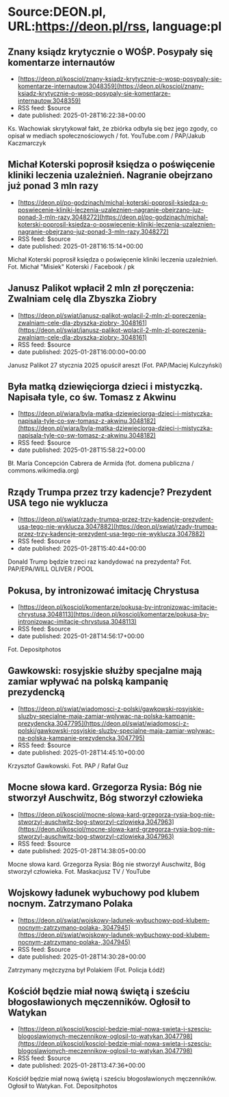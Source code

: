 # Source:DEON.pl, URL:https://deon.pl/rss, language:pl

## Znany ksiądz krytycznie o WOŚP. Posypały się komentarze internautów
 - [https://deon.pl/kosciol/znany-ksiadz-krytycznie-o-wosp-posypaly-sie-komentarze-internautow,3048359](https://deon.pl/kosciol/znany-ksiadz-krytycznie-o-wosp-posypaly-sie-komentarze-internautow,3048359)
 - RSS feed: $source
 - date published: 2025-01-28T16:22:38+00:00

Ks. Wachowiak skrytykował fakt, że zbiórka odbyła się bez jego zgody, co opisał w mediach społecznościowych / fot. YouTube.com / PAP/Jakub Kaczmarczyk

## Michał Koterski poprosił księdza o poświęcenie kliniki leczenia uzależnień. Nagranie obejrzano już ponad 3 mln razy
 - [https://deon.pl/po-godzinach/michal-koterski-poprosil-ksiedza-o-poswiecenie-kliniki-leczenia-uzaleznien-nagranie-obejrzano-juz-ponad-3-mln-razy,3048272](https://deon.pl/po-godzinach/michal-koterski-poprosil-ksiedza-o-poswiecenie-kliniki-leczenia-uzaleznien-nagranie-obejrzano-juz-ponad-3-mln-razy,3048272)
 - RSS feed: $source
 - date published: 2025-01-28T16:15:14+00:00

Michał Koterski poprosił księdza o poświęcenie kliniki leczenia uzależnień. Fot. Michał "Misiek" Koterski / Facebook / pk

## Janusz Palikot wpłacił 2 mln zł poręczenia: Zwalniam celę dla Zbyszka Ziobry
 - [https://deon.pl/swiat/janusz-palikot-wplacil-2-mln-zl-poreczenia-zwalniam-cele-dla-zbyszka-ziobry-,3048161](https://deon.pl/swiat/janusz-palikot-wplacil-2-mln-zl-poreczenia-zwalniam-cele-dla-zbyszka-ziobry-,3048161)
 - RSS feed: $source
 - date published: 2025-01-28T16:00:00+00:00

Janusz Palikot 27 stycznia 2025 opuścił areszt (Fot. PAP/Maciej Kulczyński)

## Była matką dziewięciorga dzieci i mistyczką. Napisała tyle, co św. Tomasz z Akwinu
 - [https://deon.pl/wiara/byla-matka-dziewieciorga-dzieci-i-mistyczka-napisala-tyle-co-sw-tomasz-z-akwinu,3048182](https://deon.pl/wiara/byla-matka-dziewieciorga-dzieci-i-mistyczka-napisala-tyle-co-sw-tomasz-z-akwinu,3048182)
 - RSS feed: $source
 - date published: 2025-01-28T15:58:22+00:00

Bł. María Concepción Cabrera de Armida (fot. domena publiczna / commons.wikimedia.org)

## Rządy Trumpa przez trzy kadencje? Prezydent USA tego nie wyklucza
 - [https://deon.pl/swiat/rzady-trumpa-przez-trzy-kadencje-prezydent-usa-tego-nie-wyklucza,3047882](https://deon.pl/swiat/rzady-trumpa-przez-trzy-kadencje-prezydent-usa-tego-nie-wyklucza,3047882)
 - RSS feed: $source
 - date published: 2025-01-28T15:40:44+00:00

Donald Trump będzie trzeci raz kandydować na prezydenta? Fot. PAP/EPA/WILL OLIVER / POOL

## Pokusa, by intronizować imitację Chrystusa
 - [https://deon.pl/kosciol/komentarze/pokusa-by-intronizowac-imitacje-chrystusa,3048113](https://deon.pl/kosciol/komentarze/pokusa-by-intronizowac-imitacje-chrystusa,3048113)
 - RSS feed: $source
 - date published: 2025-01-28T14:56:17+00:00

Fot. Depositphotos

## Gawkowski: rosyjskie służby specjalne mają zamiar wpływać na polską kampanię prezydencką
 - [https://deon.pl/swiat/wiadomosci-z-polski/gawkowski-rosyjskie-sluzby-specjalne-maja-zamiar-wplywac-na-polska-kampanie-prezydencka,3047795](https://deon.pl/swiat/wiadomosci-z-polski/gawkowski-rosyjskie-sluzby-specjalne-maja-zamiar-wplywac-na-polska-kampanie-prezydencka,3047795)
 - RSS feed: $source
 - date published: 2025-01-28T14:45:10+00:00

Krzysztof Gawkowski. Fot. 	PAP / Rafał Guz

## Mocne słowa kard. Grzegorza Rysia: Bóg nie stworzył Auschwitz, Bóg stworzył człowieka
 - [https://deon.pl/kosciol/mocne-slowa-kard-grzegorza-rysia-bog-nie-stworzyl-auschwitz-bog-stworzyl-czlowieka,3047963](https://deon.pl/kosciol/mocne-slowa-kard-grzegorza-rysia-bog-nie-stworzyl-auschwitz-bog-stworzyl-czlowieka,3047963)
 - RSS feed: $source
 - date published: 2025-01-28T14:38:05+00:00

Mocne słowa kard. Grzegorza Rysia: Bóg nie stworzył Auschwitz, Bóg stworzył człowieka. Fot. Maskacjusz TV / YouTube

## Wojskowy ładunek wybuchowy pod klubem nocnym. Zatrzymano Polaka
 - [https://deon.pl/swiat/wojskowy-ladunek-wybuchowy-pod-klubem-nocnym-zatrzymano-polaka-,3047945](https://deon.pl/swiat/wojskowy-ladunek-wybuchowy-pod-klubem-nocnym-zatrzymano-polaka-,3047945)
 - RSS feed: $source
 - date published: 2025-01-28T14:30:28+00:00

Zatrzymany mężczyzna był Polakiem  (Fot. Policja Łódź)

## Kościół będzie miał nową świętą i sześciu błogosławionych męczenników. Ogłosił to Watykan
 - [https://deon.pl/kosciol/kosciol-bedzie-mial-nowa-swieta-i-szesciu-blogoslawionych-meczennikow-oglosil-to-watykan,3047798](https://deon.pl/kosciol/kosciol-bedzie-mial-nowa-swieta-i-szesciu-blogoslawionych-meczennikow-oglosil-to-watykan,3047798)
 - RSS feed: $source
 - date published: 2025-01-28T13:47:36+00:00

Kościół będzie miał nową świętą i sześciu błogosławionych męczenników. Ogłosił to Watykan. Fot. Depositphotos

